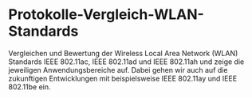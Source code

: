 # Protokolle-Vergleich-WLAN-Standards
Vergleichen und Bewertung der Wireless Local Area Network (WLAN) Standards IEEE
802.11ac, IEEE 802.11ad und IEEE 802.11ah und zeige die jeweiligen Anwendungsbereiche auf. 
Dabei gehen wir auch auf die zukunftigen Entwicklungen mit beispielsweise IEEE 802.11ay und IEEE 802.11be ein.
